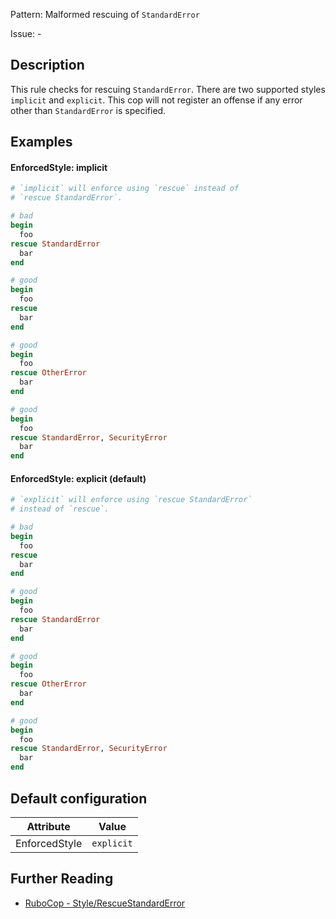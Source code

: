 Pattern: Malformed rescuing of `StandardError`

Issue: -

## Description

This rule checks for rescuing `StandardError`. There are two supported
styles `implicit` and `explicit`. This cop will not register an offense
if any error other than `StandardError` is specified.

## Examples

#### EnforcedStyle: implicit

```ruby
# `implicit` will enforce using `rescue` instead of
# `rescue StandardError`.

# bad
begin
  foo
rescue StandardError
  bar
end

# good
begin
  foo
rescue
  bar
end

# good
begin
  foo
rescue OtherError
  bar
end

# good
begin
  foo
rescue StandardError, SecurityError
  bar
end
```
#### EnforcedStyle: explicit (default)

```ruby
# `explicit` will enforce using `rescue StandardError`
# instead of `rescue`.

# bad
begin
  foo
rescue
  bar
end

# good
begin
  foo
rescue StandardError
  bar
end

# good
begin
  foo
rescue OtherError
  bar
end

# good
begin
  foo
rescue StandardError, SecurityError
  bar
end
```

## Default configuration

Attribute | Value
--- | ---
EnforcedStyle | `explicit`

## Further Reading

* [RuboCop - Style/RescueStandardError](https://rubocop.readthedocs.io/en/latest/cops_style/#stylerescuestandarderror)
